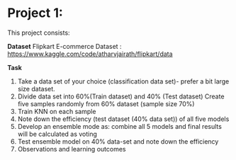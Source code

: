 # Project 1: 
This project consists:

**Dataset**
Flipkart E-commerce Dataset : https://www.kaggle.com/code/atharvjairath/flipkart/data

**Task**
1. Take a data set of your choice (classification data set)- prefer a bit large size dataset.
2. Divide data set into 60%(Train dataset) and 40% (Test dataset) Create five samples randomly from 60% dataset (sample size 70%)
3. Train KNN on each sample
4. Note down the efficiency (test dataset (40% data set)) of all five models
5. Develop an ensemble mode as: combine all 5 models and final results will be calculated as voting
6. Test ensemble model on 40% data-set and note down the efficiency
7. Observations and learning outcomes
